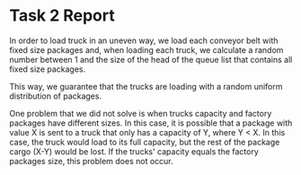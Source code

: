 # Task 2 Report

In order to load truck in an uneven way, we load each conveyor belt with fixed size packages and, when loading each truck, we calculate a random number between 1 and the size of the head of the queue list that contains all fixed size packages.

This way, we guarantee that the trucks are loading with a random uniform distribution of packages.

One problem that we did not solve is when trucks capacity and factory packages have different sizes. In this case, it is possible that a package with value X is sent to a truck that only has a capacity of Y, where Y < X. In this case, the truck would load to its full capacity, but the rest of the package cargo (X-Y) would be lost. If the trucks' capacity equals the factory packages size, this problem does not occur.
